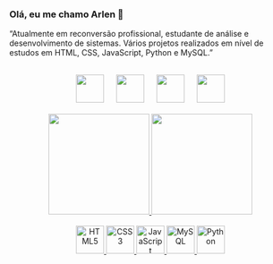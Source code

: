 ### Olá, eu me chamo Arlen 👋
“Atualmente em reconversão profissional, estudante de análise e desenvolvimento de sistemas. Vários projetos realizados em nível de estudos em HTML, CSS, JavaScript, Python e MySQL.”

<br>

<div align="center">
  <a href="https://www.linkedin.com/in/arlen-possamai-9899791a9/" target="_blank"><img height="50" width="50" src="https://github.com/arlendev/icon-img/blob/main/linkedin.png"></a>
  &emsp;
  <a href="https://github.com/arlendev" target="_blank"><img height="50" width="50" src="https://github.com/arlendev/icon-img/blob/main/github.png"></a>
  &emsp;
  <a href="https://www.facebook.com/arlen.possamai" target="_blank"><img height="50" width="50" src="https://github.com/arlendev/icon-img/blob/main/facebook.png"></a>
  &emsp;
  <a href="https://arlendev.github.io/portfolio/" target="_blank"><img height="50" width="50" src="https://github.com/arlendev/icon-img/blob/main/dribbble.png"></a>
</div>

<br>

<div align="center">
  <a href="https://github.com/arlendev">
  <img height="180em" src="https://github-readme-stats.vercel.app/api?username=arlendev&show_icons=true&theme=dracula&include_all_commits=true&count_private=true"/>
  <img height="180em" src="https://github-readme-stats.vercel.app/api/top-langs/?username=arlendev&layout=compact&langs_count=7&theme=dracula"/>
</div>
 
<br>
  
<div align="center">
  <img alt="HTML5" height="50" width="50" src="https://cdn.jsdelivr.net/gh/devicons/devicon/icons/html5/html5-plain-wordmark.svg" />
  <img alt="CSS3" height="50" width="50" src="https://cdn.jsdelivr.net/gh/devicons/devicon/icons/css3/css3-plain-wordmark.svg" />
  <img alt="JavaScript" height="50" width="50" src="https://cdn.jsdelivr.net/gh/devicons/devicon/icons/javascript/javascript-original.svg" />
  <img alt="MySQL" height="50" width="50" src="https://cdn.jsdelivr.net/gh/devicons/devicon/icons/mysql/mysql-original-wordmark.svg" />
  <img alt="Python" height="50" width="50" src="https://cdn.jsdelivr.net/gh/devicons/devicon/icons/python/python-original-wordmark.svg" />
</div>

<br>



<!--
**arlendev/arlendev** is a ✨ _special_ ✨ repository because its `README.md` (this file) appears on your GitHub profile.
-->
